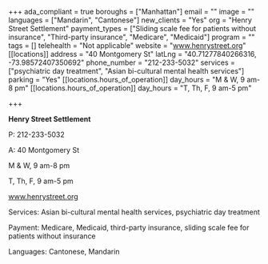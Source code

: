 +++
ada_compliant = true
boroughs = ["Manhattan"]
email = ""
image = ""
languages = ["Mandarin", "Cantonese"]
new_clients = "Yes"
org = "Henry Street Settlement"
payment_types = ["Sliding scale fee for patients without insurance", "Third-party insurance", "Medicare", "Medicaid"]
program = ""
tags = []
telehealth = "Not applicable"
website = "www.henrystreet.org"
[[locations]]
address = "40 Montgomery St"
latLng = "40.71277840266316, -73.98572407350692"
phone_number = "212-233-5032"
services = ["psychiatric day treatment", "Asian bi-cultural mental health services"]
parking = "Yes"
[[locations.hours_of_operation]]
day_hours = "M & W, 9 am-8 pm"
[[locations.hours_of_operation]]
day_hours = "T, Th, F, 9 am-5 pm"

+++

**Henry Street Settlement**

P: 212-233-5032

A: 40 Montgomery St

M & W, 9 am-8 pm

T, Th, F, 9 am-5 pm

www.henrystreet.org

Services: Asian bi-cultural mental health services, psychiatric day treatment

Payment: Medicare, Medicaid, third-party insurance, sliding scale fee for patients without insurance

Languages: Cantonese, Mandarin
